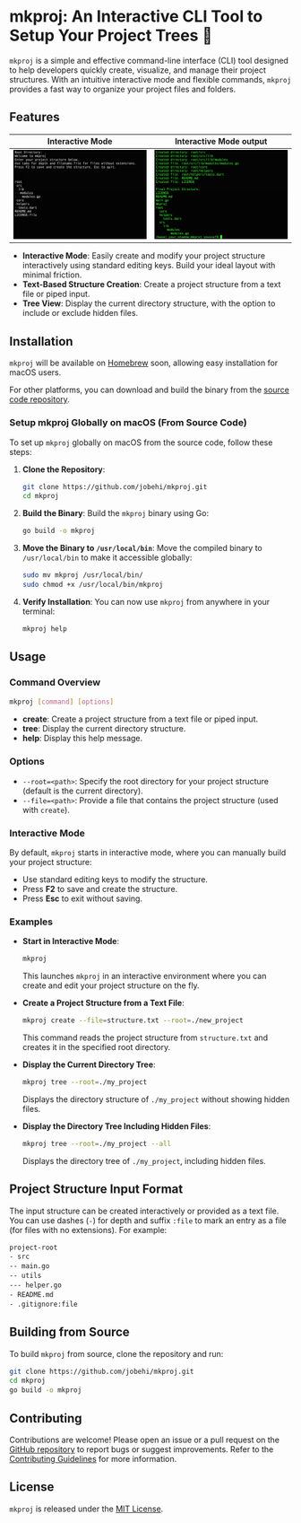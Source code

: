 # mkproj: An Interactive CLI Tool to Setup Your Project Trees 🌳

`mkproj` is a simple and effective command-line interface (CLI) tool designed to help developers quickly create, visualize, and manage their project structures. With an intuitive interactive mode and flexible commands, `mkproj` provides a fast way to organize your project files and folders.

## Features


Interactive Mode             |  Interactive Mode output
:-------------------------:|:-------------------------:
![](doc/screenshot_1.png)  |  ![](doc/screenshot_2.png)


- **Interactive Mode**: Easily create and modify your project structure interactively using standard editing keys. Build your ideal layout with minimal friction.
- **Text-Based Structure Creation**: Create a project structure from a text file or piped input.
- **Tree View**: Display the current directory structure, with the option to include or exclude hidden files.

## Installation

`mkproj` will be available on [Homebrew](https://brew.sh/) soon, allowing easy installation for macOS users.

For other platforms, you can download and build the binary from the [source code repository](https://github.com/jobehi/mkproj).

### Setup mkproj Globally on macOS (From Source Code)

To set up `mkproj` globally on macOS from the source code, follow these steps:

1. **Clone the Repository**:
   ```sh
   git clone https://github.com/jobehi/mkproj.git
   cd mkproj
   ```

2. **Build the Binary**:
   Build the `mkproj` binary using Go:
   ```sh
   go build -o mkproj
   ```

3. **Move the Binary to `/usr/local/bin`**:
   Move the compiled binary to `/usr/local/bin` to make it accessible globally:
   ```sh
   sudo mv mkproj /usr/local/bin/
   sudo chmod +x /usr/local/bin/mkproj
   ```

4. **Verify Installation**:
   You can now use `mkproj` from anywhere in your terminal:
   ```sh
   mkproj help
   ```


## Usage

### Command Overview

```sh
mkproj [command] [options]
```

- **create**: Create a project structure from a text file or piped input.
- **tree**: Display the current directory structure.
- **help**: Display this help message.

### Options

- `--root=<path>`: Specify the root directory for your project structure (default is the current directory).
- `--file=<path>`: Provide a file that contains the project structure (used with `create`).

### Interactive Mode

By default, `mkproj` starts in interactive mode, where you can manually build your project structure:

- Use standard editing keys to modify the structure.
- Press **F2** to save and create the structure.
- Press **Esc** to exit without saving.

### Examples

- **Start in Interactive Mode**:
  ```sh
  mkproj
  ```
  This launches `mkproj` in an interactive environment where you can create and edit your project structure on the fly.

- **Create a Project Structure from a Text File**:
  ```sh
  mkproj create --file=structure.txt --root=./new_project
  ```
  This command reads the project structure from `structure.txt` and creates it in the specified root directory.

- **Display the Current Directory Tree**:
  ```sh
  mkproj tree --root=./my_project
  ```
  Displays the directory structure of `./my_project` without showing hidden files.

- **Display the Directory Tree Including Hidden Files**:
  ```sh
  mkproj tree --root=./my_project --all
  ```
  Displays the directory tree of `./my_project`, including hidden files.

## Project Structure Input Format

The input structure can be created interactively or provided as a text file. You can use dashes (`-`) for depth and suffix `:file` to mark an entry as a file (for files with no extensions). For example:

```txt
project-root
- src
-- main.go
-- utils
--- helper.go
- README.md
- .gitignore:file
```

## Building from Source

To build `mkproj` from source, clone the repository and run:

```sh
git clone https://github.com/jobehi/mkproj.git
cd mkproj
go build -o mkproj
```

## Contributing

Contributions are welcome! Please open an issue or a pull request on the [GitHub repository](https://github.com/jobehi/mkproj) to report bugs or suggest improvements.
Refer to the [Contributing Guidelines](CONTRIBUTING.md) for more information.

## License

`mkproj` is released under the [MIT License](LICENSE).
